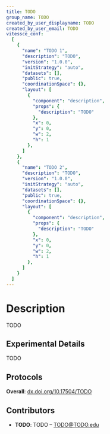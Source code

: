 ```yaml
---
title: TODO
group_name: TODO
created_by_user_displayname: TODO
created_by_user_email: TODO
vitessce_conf:
  [
    {
      "name": "TODO 1",
      "description": "TODO",
      "version": "1.0.0",
      "initStrategy": "auto",
      "datasets": [],
      "public": true,
      "coordinationSpace": {},
      "layout": [
        {
          "component": "description",
          "props": {
            "description": "TODO"
          },
          "x": 0,
          "y": 0,
          "w": 2,
          "h": 1
        },
      ]
    },
    {
      "name": "TODO 2",
      "description": "TODO",
      "version": "1.0.0",
      "initStrategy": "auto",
      "datasets": [],
      "public": true,
      "coordinationSpace": {},
      "layout": [
        {
          "component": "description",
          "props": {
            "description": "TODO"
          },
          "x": 0,
          "y": 0,
          "w": 2,
          "h": 1
        },
      ]
    }
  ]
---
```


# Description

TODO

## Experimental Details

TODO

## Protocols

**Overall**: [dx.doi.org/10.17504/TODO](https://dx.doi.org/10.17504/TODO)

## Contributors

- **TODO**: TODO – <TODO@TODO.edu>

